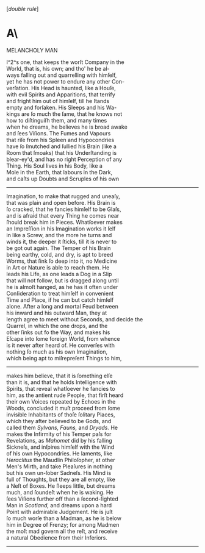 [*double rule*]

# A\
MELANCHOLY MAN

I^2^s one, that keeps the worſt Company in the\
World, that is, his own; and tho' he be al-\
ways falling out and quarrelling with himſelf,\
yet he has not power to endure any other Con-\
verſation. His Head is haunted, like a Houſe,\
with evil Spirits and Apparitions, that terrify\
and fright him out of himſelf, till he ſtands\
empty and forſaken. His Sleeps and his Wa-\
kings are ſo much the ſame, that he knows not\
how to diſtinguiſh them, and many times\
when he dreams, he believes he is broad awake\
and ſees Viſions. The Fumes and Vapours\
that riſe from his Spleen and Hypocondries\
have ſo ſmutched and ſullied his Brain (like a\
Room that ſmoaks) that his Underſtanding is\
blear-ey'd, and has no right Perception of any\
Thing. His Soul lives in his Body, like a\
Mole in the Earth, that labours in the Dark,\
and caſts up Doubts and Scruples of his own


---


Imagination, to make that rugged and uneaſy,\
that was plain and open before. His Brain is\
ſo cracked, that he fancies himſelf to be Glaſs,\
and is afraid that every Thing he comes near\
ſhould break him in Pieces. Whatſoever makes\
an Impreſſion in his Imagination works it ſelf\
in like a Screw, and the more he turns and\
winds it, the deeper it ſticks, till it is never to\
be got out again. The Temper of his Brain\
being earthy, cold, and dry, is apt to breed\
Worms, that ſink ſo deep into it, no Medicine\
in Art or Nature is able to reach them. He\
leads his Life, as one leads a Dog in a Slip\
that will not follow, but is dragged along until\
he is almoſt hanged, as he has it often under\
Conſideration to treat himſelf in convenient\
Time and Place, if he can but catch himſelf\
alone. After a long and mortal Feud between\
his inward and his outward Man, they at\
length agree to meet without Seconds, and decide the\
Quarrel, in which the one drops, and the\
other ſinks out fo the Way, and makes his\
Eſcape into ſome foreign World, from whence\
is it never after heard of. He converſes with\
nothing ſo much as his own Imagination,\
which being apt to miſrepreſent Things to him,


---


makes him believe, that it is ſomething elſe\
than it is, and that he holds Intelligence with\
Spirits, that reveal whatſoever he fancies to\
him, as the antient rude People, that firſt heard\
their own Voices repeated by Echoes in the\
Woods, concluded it muſt proceed from ſome\
invisible Inhabitants of thoſe ſolitary Places,\
which they after believed to be Gods, and\
called them *Sylvans, Fauns,* and *Dryads.* He\
makes the Infirmity of his Temper paſs for\
Revelations, as *Mahomet* did by his falling\
Sickneſs, and inſpires himſelf with the Wind\
of his own Hypocondries. He laments, like\
*Heraclitus* the Maudlin Philoſopher, at other\
Men's Mirth, and take Pleaſures in nothing\
but his own un-ſober Sadneſs. His Mind is\
full of Thoughts, but they are all empty, like\
a Neſt of Boxes. He ſleeps little, but dreams\
much, and ſoundeſt when he is waking. He\
ſees Viſions further off than a ſecond-ſighted\
Man in *Scotland,* and dreams upon a hard\
Point with admirable Judgement. He is juſt\
ſo much worſe than a Madman, as he is below\
him in Degree of Frenzy; for among Madmen\
the moſt mad govern all the reſt, and receive\
a natural Obedience from their Inferiors.


---


